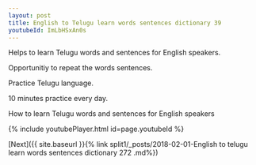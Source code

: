 ```yaml
---
layout: post
title: English to Telugu learn words sentences dictionary 39 
youtubeId: ImLbHSxAn0s
---
```

 
 
Helps to learn Telugu words and sentences for English speakers.

Opportunitiy to repeat the words sentences. 

Practice Telugu language. 
 
10 minutes practice every day. 
 
How to learn Telugu words and sentences for English speakers 
 
{% include youtubePlayer.html id=page.youtubeId %}
 
 
[Next]({{ site.baseurl }}{% link  split1/_posts/2018-02-01-English to telugu learn words sentences dictionary 272 .md%})
 
